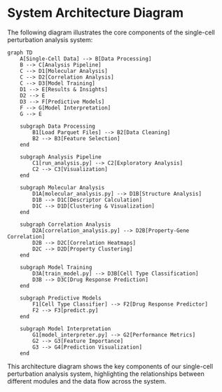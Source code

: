 # System Architecture Diagram

The following diagram illustrates the core components of the single-cell perturbation analysis system:

```mermaid
graph TD
    A[Single-Cell Data] --> B[Data Processing]
    B --> C[Analysis Pipeline]
    C --> D1[Molecular Analysis]
    C --> D2[Correlation Analysis]
    C --> D3[Model Training]
    D1 --> E[Results & Insights]
    D2 --> E
    D3 --> F[Predictive Models]
    F --> G[Model Interpretation]
    G --> E

    subgraph Data Processing
        B1[Load Parquet Files] --> B2[Data Cleaning]
        B2 --> B3[Feature Selection]
    end

    subgraph Analysis Pipeline
        C1[run_analysis.py] --> C2[Exploratory Analysis]
        C2 --> C3[Visualization]
    end

    subgraph Molecular Analysis
        D1A[molecular_analysis.py] --> D1B[Structure Analysis]
        D1B --> D1C[Descriptor Calculation]
        D1C --> D1D[Clustering & Visualization]
    end
    
    subgraph Correlation Analysis
        D2A[correlation_analysis.py] --> D2B[Property-Gene Correlation]
        D2B --> D2C[Correlation Heatmaps]
        D2C --> D2D[Property Clustering]
    end
    
    subgraph Model Training
        D3A[train_model.py] --> D3B[Cell Type Classification]
        D3B --> D3C[Drug Response Prediction]
    end
    
    subgraph Predictive Models
        F1[Cell Type Classifier] --> F2[Drug Response Predictor]
        F2 --> F3[predict.py]
    end
    
    subgraph Model Interpretation
        G1[model_interpreter.py] --> G2[Performance Metrics]
        G2 --> G3[Feature Importance]
        G3 --> G4[Prediction Visualization]
    end
```

This architecture diagram shows the key components of our single-cell perturbation analysis system, highlighting the relationships between different modules and the data flow across the system. 